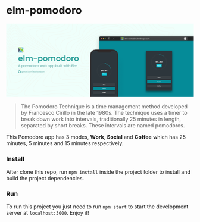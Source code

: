 # elm-pomodoro

![Elm Pomodoro](./.github/cover.png)

> The Pomodoro Technique is a time management method developed by Francesco Cirillo in the late 1980s. The technique uses a timer to break down work into intervals, traditionally 25 minutes in length, separated by short breaks. These intervals are named pomodoros.

This Pomodoro app has 3 modes, **Work**, **Social** and **Coffee** which has 25 minutes, 5 minutes and 15 minutes respectively.

### Install

After clone this repo, run `npm install` inside the project folder to install and build the project dependencies.

### Run

To run this project you just need to run `npm start` to start the development server at `localhost:3000`. Enjoy it!
